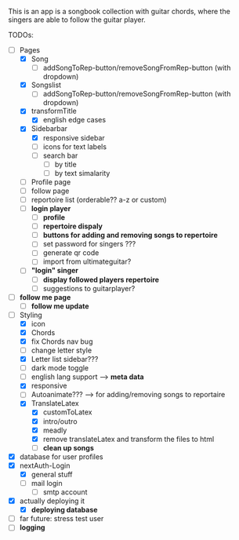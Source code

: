 This is an app is a songbook collection with guitar chords, where the singers are able to follow the guitar player.

TODOs:

- [ ] Pages
  - [x] Song
    - [ ] addSongToRep-button/removeSongFromRep-button (with dropdown)
  - [x] Songslist
    - [ ] addSongToRep-button/removeSongFromRep-button (with dropdown)
  - [x] transformTitle
    - [x] english edge cases
  - [x] Sidebarbar
    - [x] responsive sidebar
    - [ ] icons for text labels
    - [ ] search bar
      - [ ] by title
      - [ ] by text simalarity
  - [ ] Profile page
  - [ ] follow page
  - [ ] reportoire list (orderable?? a-z or custom)
  - [ ] **login player**
    - [ ] **profile**
    - [ ] **repertoire dispaly**
    - [ ] **buttons for adding and removing songs to repertoire**
    - [ ] set password for singers ???
    - [ ] generate qr code
    - [ ] import from ultimateguitar?
  - [ ] **"login" singer**
    - [ ] **display followed players repertoire**
    - [ ] suggestions to guitarplayer?
- [ ] **follow me page**
  - [ ] **follow me update**
- [ ] Styling
  - [x] icon
  - [x] Chords
  - [x] fix Chords nav bug
  - [ ] change letter style
  - [x] Letter list sidebar???
  - [ ] dark mode toggle
  - [ ] english lang support --> **meta data**
  - [x] responsive
  - [ ] Autoanimate??? --> for adding/removing songs to reportaire
  - [x] TranslateLatex
    - [x] customToLatex
    - [x] intro/outro
    - [x] meadly
    - [x] remove translateLatex and transform the files to html
    - [ ] **clean up songs**
- [x] database for user profiles
- [x] nextAuth-Login
  - [x] general stuff
  - [ ] mail login
    - [ ] smtp account
- [x] actually deploying it
  - [x] **deploying database**
- [ ] far future: stress test user
- [ ] **logging**

